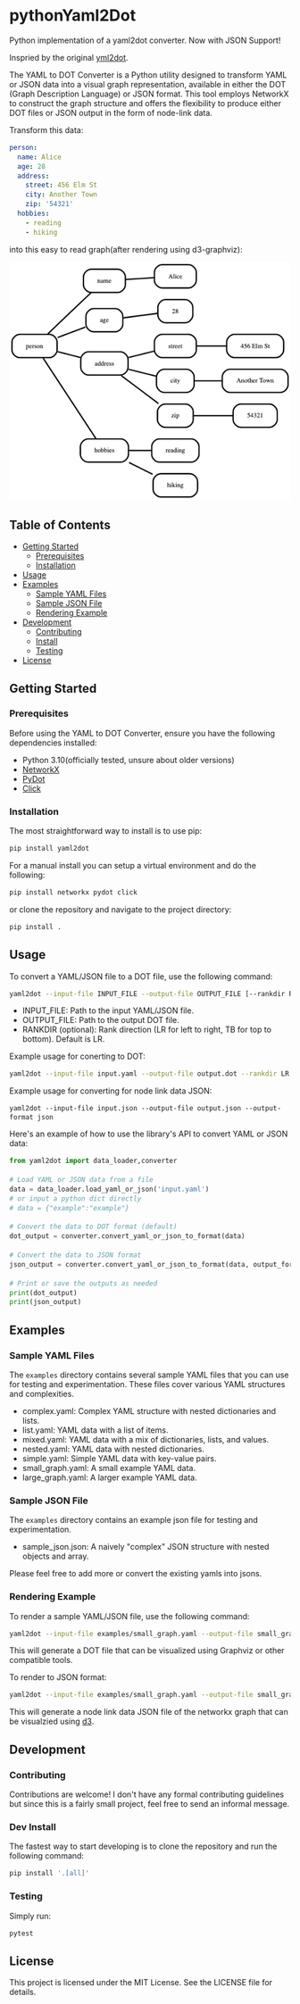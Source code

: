 # pythonYaml2Dot

Python implementation of a yaml2dot converter. Now with JSON Support!

Inspried by the original [yml2dot](https://github.com/lucasepe/yml2dot).

The YAML to DOT Converter is a Python utility designed to transform YAML or JSON data into a visual graph representation, available in either the DOT (Graph Description Language) or JSON format. This tool employs NetworkX to construct the graph structure and offers the flexibility to produce either DOT files or JSON output in the form of node-link data.

Transform this data:

```yaml
person:
  name: Alice
  age: 28
  address:
    street: 456 Elm St
    city: Another Town
    zip: '54321'
  hobbies:
    - reading
    - hiking
```
into this easy to read graph(after rendering using d3-graphviz):

![Nested Yaml](/examples/nested.png)

## Table of Contents

- [Getting Started](#getting-started)
  - [Prerequisites](#prerequisites)
  - [Installation](#installation)
- [Usage](#usage)
- [Examples](#examples)
  - [Sample YAML Files](#sample-yaml-files)
  - [Sample JSON File](#sample-json-file)
  - [Rendering Example](#rendering-example)
- [Development](#development)
  - [Contributing](#contributing)
  - [Install](#dev-install)
  - [Testing](#testing)
- [License](#license)


## Getting Started

### Prerequisites

Before using the YAML to DOT Converter, ensure you have the following dependencies installed:

- Python 3.10(officially tested, unsure about older versions)
- [NetworkX](https://networkx.github.io/)
- [PyDot](https://pypi.org/project/pydot/)
- [Click](https://click.palletsprojects.com/en/8.0.x/)

### Installation

The most straightforward way to install is to use pip:

```bash
pip install yaml2dot
```

For a manual install you can setup a virtual environment and do the following:

```bash
pip install networkx pydot click
```

or clone the repository and navigate to the project directory:

```bash
pip install .
```

## Usage

To convert a YAML/JSON file to a DOT file, use the following command:

```bash
yaml2dot --input-file INPUT_FILE --output-file OUTPUT_FILE [--rankdir RANKDIR] [--output-format OUTPUT_FORMAT]
```

- INPUT_FILE: Path to the input YAML/JSON file.
- OUTPUT_FILE: Path to the output DOT file.
- RANKDIR (optional): Rank direction (LR for left to right, TB for top to bottom). Default is LR.

Example usage for conerting to DOT:

```bash
yaml2dot --input-file input.yaml --output-file output.dot --rankdir LR
```

Example usage for converting for node link data JSON:

```base
yaml2dot --input-file input.json --output-file output.json --output-format json
```

Here's an example of how to use the library's API to convert YAML or JSON data:

```python
from yaml2dot import data_loader,converter

# Load YAML or JSON data from a file
data = data_loader.load_yaml_or_json('input.yaml')
# or input a python dict directly
# data = {"example":"example"}

# Convert the data to DOT format (default)
dot_output = converter.convert_yaml_or_json_to_format(data)

# Convert the data to JSON format
json_output = converter.convert_yaml_or_json_to_format(data, output_format='json')

# Print or save the outputs as needed
print(dot_output)
print(json_output)
```

## Examples

### Sample YAML Files

The `examples` directory contains several sample YAML files that you can use for testing and experimentation. These files cover various YAML structures and complexities.

- complex.yaml: Complex YAML structure with nested dictionaries and lists.
- list.yaml: YAML data with a list of items.
- mixed.yaml: YAML data with a mix of dictionaries, lists, and values.
- nested.yaml: YAML data with nested dictionaries.
- simple.yaml: Simple YAML data with key-value pairs.
- small_graph.yaml: A small example YAML data.
- large_graph.yaml: A larger example YAML data.

### Sample JSON File

The `examples` directory contains an example json file for testing and experimentation.

- sample_json.json: A naively "complex" JSON structure with nested objects and array.
  
Please feel free to add more or convert the existing yamls into jsons.

### Rendering Example

To render a sample YAML/JSON file, use the following command:

```bash
yaml2dot --input-file examples/small_graph.yaml --output-file small_graph.dot --rankdir LR
```

This will generate a DOT file that can be visualized using Graphviz or other compatible tools.

To render to JSON format:

```bash
yaml2dot --input-file examples/small_graph.yaml --output-file small_graph.json --rankdir LR --output-format json 

```

This will generate a node link data JSON file of the networkx graph that can be visualzied using [d3](https://d3js.org/).

## Development

### Contributing

Contributions are welcome! I don't have any formal contributing guidelines but since this is a fairly small project, feel free to send an informal message.

### Dev Install

The fastest way to start developing is to clone the repository and run the following command:

```bash
pip install '.[all]'
```

### Testing

Simply run:

```bash
pytest
```

## License

This project is licensed under the MIT License. See the LICENSE file for details.
